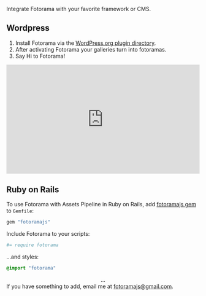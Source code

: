 Integrate Fotorama with your favorite framework or <abbr>CMS</abbr>.

## Wordpress
1. Install Fotorama via the [WordPress.org plugin directory](http://wordpress.org/plugins/fotorama/).
2. After activating Fotorama your galleries turn into fotoramas.
3. Say Hi to Fotorama!

<div style="position: relative; width: 100%; padding-bottom: 56.25%;">
  <iframe style="position: absolute; width: 100%; height: 100%; top: 0; right: 0; bottom: 0; left: 0;" src="http://www.youtube.com/embed/gsObwOvtt_o?vq=hd720&rel=0" frameborder="0" allowfullscreen></iframe>
</div>


## Ruby on Rails
To&nbsp;use Fotorama with Assets Pipeline in&nbsp;Ruby on&nbsp;Rails, add [fotoramajs gem](https://github.com/ai/fotoramajs) to&nbsp;`Gemfile`:

```ruby
gem "fotoramajs"
```

Include Fotorama to your scripts:

```coffeescript
#= require fotorama
```

...and styles:

```css
@import "fotorama"
```

<center>...</center>
If&nbsp;you have something to&nbsp;add, email&nbsp;me at&nbsp;<a href="mailto:fotoramajs@gmail.com">fotoramajs@gmail.com</a>.